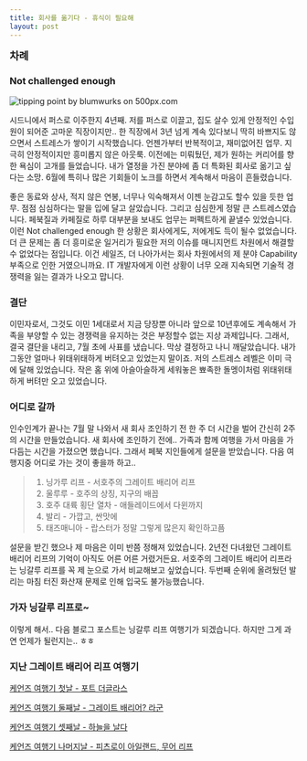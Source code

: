 ```yaml
---
title: 회사를 옮기다 - 휴식이 필요해
layout: post
---
```

<div id="toc"><b><span style="font-size: large;">차례</span></b></br></div>

### Not challenged enough

<div class='pixels-photo'>
  <p>
    <img src='https://drscdn.500px.org/photo/60887538/m%3D900/7562798d480fc6890ff07aa256ebc45f' alt='tipping point by blumwurks  on 500px.com'>
  </p>
  <a href='https://500px.com/photo/60887538/tipping-point-by-blumwurks-' alt='tipping point by blumwurks  on 500px.com'></a>
</div>

시드니에서 퍼스로 이주한지 4년째. 저를 퍼스로 이끌고, 집도 살수 있게 안정적인 수입원이 되어준  고마운 직장이지만.. 한 직장에서 3년 넘게 계속 있다보니 딱히 바쁘지도 않으면서 스트레스가 쌓이기 시작했습니다. 언젠가부터 반복적이고, 재미없어진 업무. 지극히 안정적이지만 흥미롭지 않은 아웃룩. 이전에는 미뤄뒀던, 제가 원하는 커리어를 향한 욕심이 고개를 들었습니다. 내가 열정을 가진 분야에 좀 더 특화된 회사로 옮기고 싶다는 소망. 6월에 특히나 많은 기회들이 노크를 하면서 계속해서 마음이 흔들렸습니다. 

좋은 동료와 상사, 적지 않은 연봉, 너무나 익숙해져서 이젠 눈감고도 할수 있을 듯한 업무. 점점 심심하다는 말을 입에 달고 살았습니다. 그리고 심심한게 정말 큰 스트레스였습니다. 페북질과 카페질로 하루 대부분을 보내도 업무는 퍼펙트하게 끝낼수 있었습니다. 이런 Not challenged enough 한 상황은 회사에게도, 저에게도 득이 될수 없었습니다. 더 큰 문제는 좀 더 흥미로운 일거리가 필요한 저의 이슈를 매니지먼트 차원에서 해결할수 없었다는 점입니다. 이건 세일즈, 더 나아가서는 회사 차원에서의 제 분야 Capability  부족으로 인한 거였으니까요. IT 개발자에게 이런 상황이 너무 오래 지속되면 기술적 경쟁력을 잃는 결과가 나오고 맙니다. 

### 결단

이민자로서, 그것도 이민 1세대로서 지금 당장뿐 아니라 앞으로 10년후에도 계속해서 가족을 부양할 수 있는 경쟁력을 유지하는 것은 부정할수 없는 지상 과제입니다. 그래서, 결국 결단을 내리고, 7월 초에 사표를 냈습니다. 막상 결정하고 나니 깨달았습니다. 내가 그동안 얼마나 위태위태하게 버텨오고 있었는지 말이죠. 저의 스트레스 레벨은 이미 극에 달해 있었습니다. 작은 홈 위에 아슬아슬하게 세워놓은 뾰족한 돌멩이처럼 위태위태하게 버텨만 오고 있었습니다. 

### 어디로 갈까

인수인계가 끝나는 7월 말 나와서 새 회사 조인하기 전 한 주 더 시간을 벌어 간신히 2주의 시간을 만들었습니다. 새 회사에 조인하기 전에.. 가족과 함께 여행을 가서 마음을 가다듬는 시간을 가졌으면 했습니다. 그래서 페북 지인들에게 설문을 받았습니다. 다음 여행지중 어디로 가는 것이 좋을까 하고..

> 1. 닝가루 리프 - 서호주의 그레이트 배리어 리프
> 2. 울루루 - 호주의 상징, 지구의 배꼽
> 3. 호주 대륙 횡단 열차 - 애들레이드에서 다윈까지
> 4. 발리 - 가깝고, 싼맛에
> 5. 태즈매니아 - 랍스터가 정말 그렇게 많은지 확인하고픔

설문을 받긴 했으나 제 마음은 이미 반쯤 정해져 있었습니다. 2년전 다녀왔던 그레이트 배리어 리프의 기억이 아직도 어른 어른 거렸거든요. 서호주의 그레이트 배리어 리프라는 닝갈루 리프를 꼭 제 눈으로 가서 비교해보고 싶었습니다. 두번째 순위에 올려뒀던 발리는 마침 터진 화산재 문제로 인해 입국도 불가능했습니다. 

### 가자 닝갈루 리프로~

이렇게 해서.. 다음 블로그 포스트는 닝갈루 리프 여행기가 되겠습니다. 하지만 그게 과연 언제가 될런지는.. ㅎㅎ


### 지난 그레이트 배리어 리프 여행기

[케언즈 여행기 첫날 - 포트 더글라스](http://blog.ahkim.com/Cairns-Day-1.html)

[케언즈 여행기 둘째날 - 그레이트 배리어? 라군](http://blog.ahkim.com/Cairns-Day-2.html)

[케언즈 여행기 셋째날 - 하늘을 날다](http://blog.ahkim.com/Cairns-Day-3.html)

[케언즈 여행기 나머지날 - 피츠로이 아일랜드, 무어 리프](http://blog.ahkim.com/Cairns-Day-Last.html)